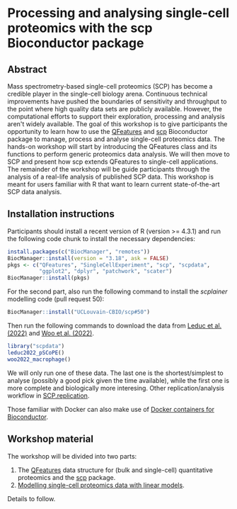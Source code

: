 # Processing and analysing single-cell proteomics with the scp Bioconductor package

## Abstract

Mass spectrometry-based single-cell proteomics (SCP) has become a
credible player in the single-cell biology arena. Continuous technical
improvements have pushed the boundaries of sensitivity and throughput
to the point where high quality data sets are publicly
available. However, the computational efforts to support their
exploration, processing and analysis aren't widely available. The goal
of this workshop is to give participants the opportunity to learn how
to use the
[QFeatures](https://bioconductor.org/packages/release/bioc/html/QFeatures.html)
and
[scp](https://bioconductor.org/packages/release/bioc/html/scp.html)
Bioconductor package to manage, process and analyse single-cell
proteomics data. The hands-on workshop will start by introducing the
QFeatures class and its functions to perform generic proteomics data
analysis. We will then move to SCP and present how scp extends
QFeatures to single-cell applications. The remainder of the workshop
will be guide participants through the analysis of a real-life
analysis of published SCP data. This workshop is meant for users
familiar with R that want to learn current state-of-the-art SCP data
analysis.

## Installation instructions

Participants should install a recent version of R (version >= 4.3.1)
and run the following code chunk to install the necessary
dependencies:

```r
install.packages(c("BiocManager", "remotes"))
BiocManager::install(version = "3.18", ask = FALSE)
pkgs <- c("QFeatures", "SingleCellExperiment", "scp", "scpdata",
          "ggplot2", "dplyr", "patchwork", "scater")
BiocManager::install(pkgs)
```

For the second part, also run the following command to install the
*scplainer* modelling code (pull request 50):

```r
BiocManager::install("UCLouvain-CBIO/scp#50")
```

Then run the following commands to download the data from [Leduc et
al. (2022)](http://dx.doi.org/10.1101/2021.04.24.441211) and [Woo et
al. (2022)](http://dx.doi.org/10.1016/j.cels.2022.02.003).


```r
library("scpdata")
leduc2022_pSCoPE()
woo2022_macrophage()
```

We will only run one of these data. The last one is the
shortest/simplest to analyse (possibly a good pick given the time
available), while the first one is more complete and biologically more
interesing. Other replication/analysis workflow in
[SCP.replication](https://uclouvain-cbio.github.io/SCP.replication/index.html).

Those familiar with Docker can also make use of [Docker containers for
Bioconductor](https://bioconductor.org/help/docker/).

## Workshop material

The workshop will be divided into two parts:

1. The [QFeatures](https://rformassspectrometry.github.io/QFeatures/)
   data structure for (bulk and single-cell) quantitative proteomics
   and the [scp](https://github.com/UCLouvain-CBIO/scp/) package.
2. [Modelling single-cell proteomics data with linear
   models](https://www.biorxiv.org/content/10.1101/2023.12.14.571792v2).

Details to follow.
